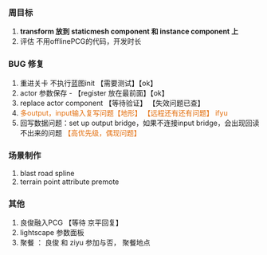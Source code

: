 ### 周目标
1. **transform 放到 staticmesh component 和 instance component 上**  
2. 评估 不用offlinePCG的代码，开发时长

### BUG 修复
1. 重进关卡 不执行蓝图init   【需要测试】【ok】
2. actor 参数保存 - 【register 放在最前面】【ok】
3. replace actor component  【等待验证】  【失效问题已查】
4. <font color="#e36c09">多output，input输入复写问题【地形】  【远程还有还有问题】 ifyu </font>
5. 回写数据问题：set up output bridge，如果不连接input bridge，会出现回读不出来的问题 <font color="#e36c09">【高优先级，偶现问题】</font>


### 场景制作
1. blast road spline
2. terrain point attribute premote



### 其他
1. 良俊融入PCG 【等待 京平回复】
2. lightscape 参数面板
3. 聚餐 ： 良俊 和 ziyu 参加与否， 聚餐地点  



